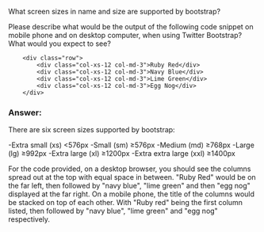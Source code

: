What screen sizes in name and size are supported by bootstrap?

Please describe what would be the output of the following code snippet on mobile phone and on desktop computer, when using Twitter Bootstrap?  What would you expect to see?

```
    <div class="row">
        <div class="col-xs-12 col-md-3">Ruby Red</div>
        <div class="col-xs-12 col-md-3">Navy Blue</div>
        <div class="col-xs-12 col-md-3">Lime Green</div>
        <div class="col-xs-12 col-md-3">Egg Nog</div>
    </div>
```
### Answer:

There are six screen sizes supported by bootstrap:

-Extra small (xs) <576px
-Small (sm) ≥576px
-Medium (md) ≥768px
-Large (lg) ≥992px
-Extra large (xl) ≥1200px
-Extra extra large (xxl) ≥1400px

For the code provided, on a desktop browser, you should see the columns spread out at the top with equal space in between.  "Ruby Red" would be on the far left, then followed by "navy blue", "lime green" and then "egg nog" displayed at the far right.  On a mobile phone, the title of the columns would be stacked on top of each other.  With "Ruby red" being the first column listed, then followed by "navy blue", "lime green" and "egg nog" respectively.  